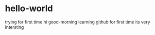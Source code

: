 # hello-world
trying for first time
hi good-morning 
learning github for first time its very intersting
